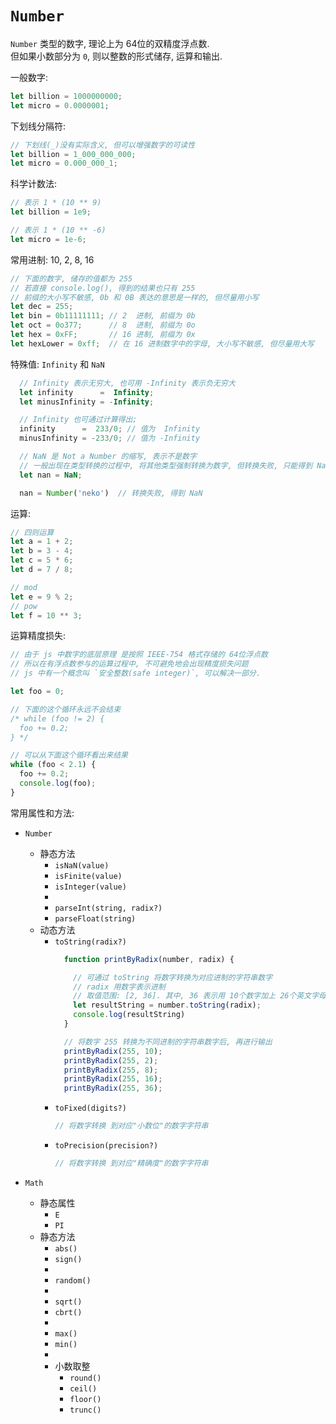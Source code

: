 # `Number`

`Number` 类型的数字, 理论上为 64位的双精度浮点数.  
但如果小数部分为 `0`, 则以整数的形式储存, 运算和输出.  

一般数字:
  ```js
  let billion = 1000000000;
  let micro = 0.0000001;
  ```

下划线分隔符:
  ```js
  // 下划线(_)没有实际含义, 但可以增强数字的可读性
  let billion = 1_000_000_000;
  let micro = 0.000_000_1;
  ```

科学计数法:
  ```js
  // 表示 1 * (10 ** 9)
  let billion = 1e9;

  // 表示 1 * (10 ** -6)
  let micro = 1e-6;
  ```

常用进制: 10, 2, 8, 16
  ```js
  // 下面的数字, 储存的值都为 255
  // 若直接 console.log(), 得到的结果也只有 255
  // 前缀的大小写不敏感, 0b 和 0B 表达的意思是一样的, 但尽量用小写
  let dec = 255;
  let bin = 0b11111111; // 2  进制, 前缀为 0b
  let oct = 0o377;      // 8  进制, 前缀为 0o
  let hex = 0xFF;       // 16 进制, 前缀为 0x
  let hexLower = 0xff;  // 在 16 进制数字中的字母, 大小写不敏感, 但尽量用大写

  ```

特殊值: `Infinity` 和 `NaN`
  ```js
    // Infinity 表示无穷大, 也可用 -Infinity 表示负无穷大
    let infinity      =  Infinity;
    let minusInfinity = -Infinity;

    // Infinity 也可通过计算得出;
    infinity      =  233/0; // 值为  Infinity
    minusInfinity = -233/0; // 值为 -Infinity

    // NaN 是 Not a Number 的缩写, 表示不是数字
    // 一般出现在类型转换的过程中, 将其他类型强制转换为数字, 但转换失败, 只能得到 NaN
    let nan = NaN;

    nan = Number('neko')  // 转换失败, 得到 NaN
  ```

运算:
  ```js
  // 四则运算
  let a = 1 + 2;
  let b = 3 - 4;
  let c = 5 * 6;
  let d = 7 / 8;

  // mod
  let e = 9 % 2;
  // pow
  let f = 10 ** 3;
  ```

运算精度损失:
  ```js
  // 由于 js 中数字的底层原理 是按照 IEEE-754 格式存储的 64位浮点数
  // 所以在有浮点数参与的运算过程中, 不可避免地会出现精度损失问题
  // js 中有一个概念叫 `安全整数(safe integer)`, 可以解决一部分.

  let foo = 0;

  // 下面的这个循环永远不会结束
  /* while (foo != 2) {
    foo += 0.2;
  } */

  // 可以从下面这个循环看出来结果
  while (foo < 2.1) {
    foo += 0.2;
    console.log(foo);
  }

  
  ```

常用属性和方法:
- `Number`
  - 静态方法
    - `isNaN(value)`
    - `isFinite(value)`
    - `isInteger(value)`
    - 
    - `parseInt(string, radix?)`
    - `parseFloat(string)`
  - 动态方法
    - `toString(radix?)`
      ```js
        function printByRadix(number, radix) {

          // 可通过 toString 将数字转换为对应进制的字符串数字
          // radix 用数字表示进制
          // 取值范围: [2, 36]. 其中, 36 表示用 10个数字加上 26个英文字母
          let resultString = number.toString(radix);
          console.log(resultString)
        }

        // 将数字 255 转换为不同进制的字符串数字后, 再进行输出
        printByRadix(255, 10);
        printByRadix(255, 2);
        printByRadix(255, 8);
        printByRadix(255, 16);
        printByRadix(255, 36);
      ```
    - `toFixed(digits?)`
      ```js
      // 将数字转换 到对应"小数位"的数字字符串
      ```
    - `toPrecision(precision?)`
      ```js
      // 将数字转换 到对应"精确度"的数字字符串
      ```
  
- `Math`
  - 静态属性
    - `E`
    - `PI`
  - 静态方法
    - `abs()`
    - `sign()`
    - 
    - `random()`
    - 
    - `sqrt()`
    - `cbrt()`
    - 
    - `max()`
    - `min()`
    - 
    - 小数取整
      - `round()`
      - `ceil()`
      - `floor()`
      - `trunc()`
